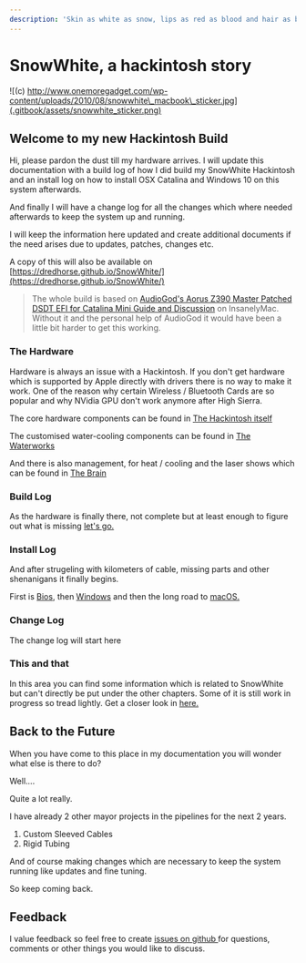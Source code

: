 ```yaml
---
description: 'Skin as white as snow, lips as red as blood and hair as black as night.'
---
```


# SnowWhite, a hackintosh story

![\(c\) http://www.onemoregadget.com/wp-content/uploads/2010/08/snowwhite\_macbook\_sticker.jpg](.gitbook/assets/snowwhite_sticker.png)

## Welcome to my new Hackintosh Build

Hi, please pardon the dust till my hardware arrives. I will update this documentation with a build log of how I did build my SnowWhite Hackintosh and an install log on how to install OSX Catalina and Windows 10 on this system afterwards.

And finally I will have a change log for all the changes which where needed afterwards to keep the system up and running.

I will keep the information here updated and create additional documents if the need arises due to updates, patches, changes etc.

A copy of this will also be available on [https://dredhorse.github.io/SnowWhite/](https://dredhorse.github.io/SnowWhite/)

> The whole build is based on [AudioGod's Aorus Z390 Master Patched DSDT EFI for Catalina Mini Guide and Discussion](https://www.insanelymac.com/forum/topic/340936-audiogods-aorus-z390-master-patched-dsdt-efi-for-catalina-mini-guide-and-discussion/) on InsanelyMac. Without it and the personal help of AudioGod it would have been a little bit harder to get this working.

### The Hardware

Hardware is always an issue with a Hackintosh. If you don't get hardware which is supported by Apple directly with drivers there is no way to make it work. One of the reason why certain Wireless / Bluetooth Cards are so popular and why NVidia GPU don't work anymore after High Sierra.

The core hardware components can be found in [The Hackintosh itself](the-hardware/the-hackintosh-itself.md)

The customised water-cooling components can be found in [The Waterworks](the-hardware/the-waterworks.md) 

And there is also management, for heat / cooling and the laser shows which can be found in [The Brain](the-hardware/the-brain.md)

### Build Log

As the hardware is finally there, not complete but at least enough to figure out what is missing [let's go.](build-log/assembling-the-build.md)

### Install Log

And after strugeling with kilometers of cable, missing parts and other shenanigans it finally begins.

First is [Bios](install-log/bios-configuration-guide.md), then [Windows](install-log/windows-10.md) and then the long road to [macOS.](install-log/macos-catalina/bootstick-macos-catalina-10.15.4.md)

### Change Log

The change log will start here

### This and that

In this area you can find some information which is related to SnowWhite but can't directly be put under the other chapters. Some of it is still work in progress so tread lightly. Get a closer look in [here.](this-and-that/whats-in-here.md)

## Back to the Future

When you have come to this place in my documentation you will wonder what else is there to do?

Well....

Quite a lot really.

I have already 2 other mayor projects in the pipelines for the next 2 years.

1. Custom Sleeved Cables
2. Rigid Tubing

And of course making changes which are necessary to keep the system running like updates and fine tuning.

So keep coming back.

## Feedback

I value feedback so feel free to create [issues on github ](https://github.com/dredhorse/SnowWhite/issues)for questions, comments or other things you would like to discuss.



